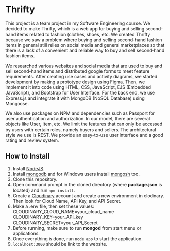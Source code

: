 # Thrifty

This project is a team project in my Software Engineering course. We decided to make Thrifty, which is a web app for buying and selling second-hand items related to fashion (clothes, shoes, etc. We 
created Thrifty because we saw a problem where buying and selling second-hand fashion items in general still relies on social media and general marketplaces so that there is a lack of a convenient 
and reliable way to buy and sell second-hand fashion items. 

We researched various websites and social media that are used to buy and sell second-hand items and distributed google forms to meet 
feature requirements. After creating use cases and activity diagrams, we started development by making a prototype design using Figma. Then, we implement it into code using HTML, CSS, 
JavaScript, EJS (Embedded JavaScript), and Bootstrap for User Interface. For the back end, we use Express.js and integrate it with MongoDB (NoSQL Database) using Mongoose. 

We also use 
packages on NPM and dependencies such as Passport for user authentication and authorization. In our model, there are several objects like User, Item, etc. We limit the features that can only be 
accessed by users with certain roles, namely buyers and sellers. The architectural style we use is REST. We provide an easy-to-use user interface and a good rating and review system.

## How to Install

1. Install [NodeJS](https://nodejs.org/en/download).
2. Install [mongodb](https://www.mongodb.com/docs/manual/administration/install-community/) and for Windows users install [mongosh](https://www.mongodb.com/docs/mongodb-shell/install/) too.
4. Clone this repository.
5. Open command prompt in the cloned directory (where **package.json** is located) and run `npm install`.
6. Create a [Cloudinary](https://cloudinary.com/) account and create a new environment in clodinary. Then look for Cloud Name, API Key, and API Secret.
7. Make a .env file, then set these values: <br>
CLOUDINARY_CLOUD_NAME=your_cloud_name <br>
CLOUDINARY_KEY=your_API_key <br>
CLOUDINARY_SECRET=your_API_Secret <br>
8. Before running, make sure to run **mongod** from start menu or applications.
9. Once everything is done, run `node app` to start the application.
10. `localhost:3000` should be link to the website.
